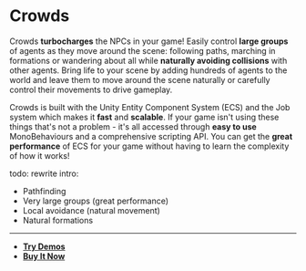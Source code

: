 # Crowds

Crowds **turbocharges** the NPCs in your game! Easily control **large groups** of agents as they move around the scene: following paths, marching in formations or wandering about all while **naturally avoiding collisions** with other agents. Bring life to your scene by adding hundreds of agents to the world and leave them to move around the scene naturally or carefully control their movements to drive gameplay.

Crowds is built with the Unity Entity Component System (ECS) and the Job system which makes it **fast** and **scalable**. If your game isn't using these things that's not a problem - it's all accessed through **easy to use** MonoBehaviours and a comprehensive scripting API. You can get the **great performance** of ECS for your game without having to learn the complexity of how it works!

todo: rewrite intro:
 - Pathfinding
 - Very large groups (great performance)
 - Local avoidance (natural movement)
 - Natural formations

---

 - **[Try Demos](todo)**
 - **[Buy It Now](todo)**